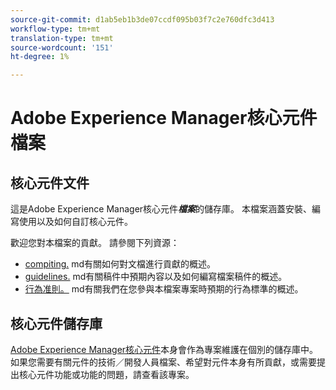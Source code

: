 ```yaml
---
source-git-commit: d1ab5eb1b3de07ccdf095b03f7c2e760dfc3d413
workflow-type: tm+mt
translation-type: tm+mt
source-wordcount: '151'
ht-degree: 1%

---
```

# Adobe Experience Manager核心元件檔案

## 核心元件文件

這是Adobe Experience Manager核心元件&#x200B;***檔案***&#x200B;的儲存庫。 本檔案涵蓋安裝、編寫使用以及如何自訂核心元件。

歡迎您對本檔案的貢獻。 請參閱下列資源：

* [compiting.](contributing.md) md有關如何對文檔進行貢獻的概述。
* [guidelines.](guidelines.md) md有關稿件中預期內容以及如何編寫檔案稿件的概述。
* [行為准則。](code-of-conduct.md) md有關我們在您參與本檔案專案時預期的行為標準的概述。

## 核心元件儲存庫

[Adobe Experience Manager核心元件](https://github.com/adobe/aem-core-wcm-components)本身會作為專案維護在個別的儲存庫中。 如果您需要有關元件的技術／開發人員檔案、希望對元件本身有所貢獻，或需要提出核心元件功能或功能的問題，請查看該專案。
